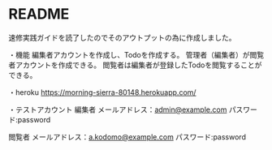 # README

速修実践ガイドを読了したのでそのアウトプットの為に作成しました。

・機能
編集者アカウントを作成し、Todoを作成する。
管理者（編集者）が閲覧者アカウントを作成できる。
閲覧者は編集者が登録したTodoを閲覧することができる。

・heroku
https://morning-sierra-80148.herokuapp.com/

・テストアカウント
編集者
メールアドレス：admin@example.com
パスワード:password

閲覧者
メールアドレス：a.kodomo@example.com
パスワード:password



